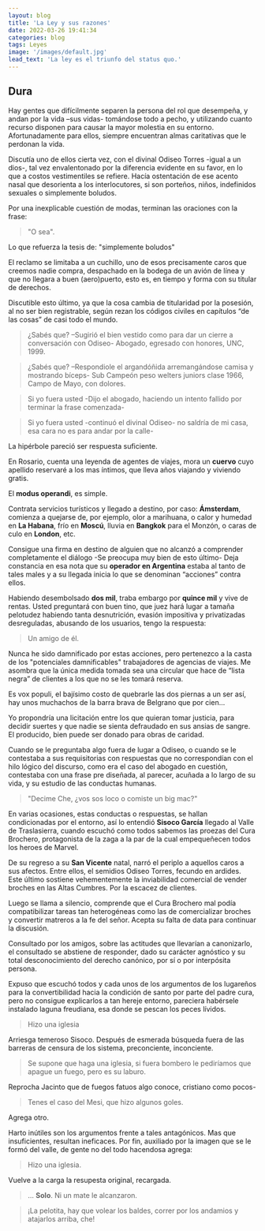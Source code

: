 ```yaml
---
layout: blog
title: 'La Ley y sus razones'
date: 2022-03-26 19:41:34
categories: blog
tags: Leyes
image: '/images/default.jpg'
lead_text: 'La ley es el triunfo del status quo.'
---
```


## Dura

Hay gentes que difícilmente separen la persona del rol que desempeña, y andan por la vida –sus vidas- tomándose todo a pecho, y utilizando cuanto recurso disponen para causar la mayor molestia en su entorno. Afortunadamente para ellos, siempre encuentran almas caritativas que le perdonan la vida. 

Discutía uno de ellos cierta vez, con el divinal Odiseo Torres -igual a un dios-, tal vez envalentonado por la diferencia evidente en su favor, en lo que a costos vestimentiles se refiere.  Hacía ostentación de ese acento nasal que desorienta a los interlocutores, si son porteños, niños, indefinidos sexuales o simplemente boludos.

Por una inexplicable cuestión de modas, terminan las oraciones con la frase:

> "O sea".

Lo que refuerza la tesis de: "simplemente boludos"

El reclamo se limitaba a un cuchillo, uno de esos precisamente caros que creemos nadie compra, despachado en la bodega de un avión de línea y que no llegara a buen (aero)puerto, esto es, en tiempo y forma con su titular de derechos. 

Discutible esto último, ya que la cosa cambia de titularidad por la posesión, al no ser bien registrable, según rezan los códigos civiles en capítulos “de las cosas” de casi todo el mundo.

> ¿Sabés que? –Sugirió el bien vestido como para dar un cierre a conversación con Odiseo- Abogado, egresado con honores, UNC, 1999.

> ¿Sabés que? –Respondiole el argandóñida arremangándose camisa y mostrando bíceps- Sub Campeón peso welters juniors clase 1966, Campo de Mayo, con dolores.

> Si yo fuera usted -Dijo el abogado, haciendo un intento fallido por terminar la frase comenzada-

> Si yo fuera usted -continuó el divinal Odiseo- no saldría de mi casa, esa cara no es para andar por la calle-

La hipérbole pareció ser respuesta suficiente.

En Rosario, cuenta una leyenda de agentes de viajes, mora un **cuervo** cuyo apellido reservaré a los mas íntimos, que lleva años viajando y viviendo gratis. 

El **modus operandi**, es simple.

Contrata servicios turísticos y llegado a destino, por caso: **Ámsterdam**, comienza a quejarse de, por ejemplo, olor a marihuana, o calor y humedad en **La Habana**, frío en **Moscú**, lluvia en **Bangkok** para el Monzón, o caras de culo en **London**, etc.

Consigue una firma en destino de alguien que no alcanzó a comprender completamente el diálogo -Se preocupa muy bien de esto último-  Deja constancia en esa nota que su **operador en Argentina** estaba al tanto de tales males y a su llegada inicia lo que se denominan “acciones” contra ellos.

Habiendo desembolsado **dos mil**, traba embargo por **quince mil** y vive de rentas.  Usted preguntará con buen tino, que juez hará lugar a tamaña pelotudez habiendo tanta desnutrición, evasión impositiva y privatizadas desreguladas, abusando de los usuarios, tengo la respuesta: 

> Un amigo de él.

Nunca he sido damnificado por estas acciones, pero pertenezco a la casta de los "potenciales damnificables" trabajadores de agencias de viajes.  Me asombra que la única medida tomada sea una circular que hace de “lista negra” de clientes a los que no se les tomará reserva.

Es vox populi, el bajísimo costo de quebrarle las dos piernas a un ser así, hay unos muchachos de la barra brava de Belgrano que por cien...

Yo propondría una licitación entre los que quieran tomar justicia, para decidir suertes y que nadie se sienta defraudado en sus ansias de sangre.  El producido, bien puede ser donado para obras de caridad.

Cuando se le preguntaba algo fuera de lugar a Odiseo, o cuando se le contestaba a sus requisitorias con respuestas que no correspondían con el hilo lógico del discurso, como era el caso del abogado en cuestión, contestaba con una frase pre diseñada, al parecer, acuñada a lo largo de su vida, y su estudio de las conductas humanas.

> "Decime Che, ¿vos sos loco o comiste un big mac?"

En varias ocasiones, estas conductas o respuestas, se hallan condicionadas por el entorno, así lo entendió **Sisoco García** llegado al Valle de Traslasierra, cuando escuchó como todos sabemos las proezas del Cura Brochero, protagonista de la zaga a la par de la cual empequeñecen todos los heroes de Marvel. 

De su regreso a su **San Vicente** natal, narró el periplo a aquellos caros a sus afectos.  Entre ellos, el semidios Odiseo Torres, fecundo en ardides.  Este último sostiene vehementemente la inviabilidad comercial de vender broches en las Altas Cumbres. Por la escacez de clientes.

Luego se llama a silencio, comprende que el Cura Brochero mal podía compatibilizar tareas tan heterogéneas como las de comercializar broches y convertir matreros a la fe del señor. Acepta su falta de data para continuar la discusión.

Consultado por los amigos, sobre las actitudes que llevarían a canonizarlo, el consultado se abstiene de responder, dado su carácter agnóstico y su total desconocimiento del derecho canónico, por sí o por interpósita persona.

Expuso que escuchó todos y cada unos de los argumentos de los lugareños para la convertibilidad hacia la condición de santo por parte del padre cura, pero no consigue explicarlos a tan hereje entorno, pareciera habérsele instalado laguna freudiana, esa donde se pescan los peces lívidos.

> Hizo una iglesia 

Arriesga temeroso Sisoco.  Después de esmerada búsqueda fuera de las barreras de censura de los sistema, preconciente, inconciente.

> Se supone que haga una iglesia, si fuera bombero le pediríamos que apague un fuego, pero es su laburo.

Reprocha Jacinto que de fuegos fatuos algo conoce, cristiano como pocos- 

> Tenes el caso del Mesi, que hizo algunos goles.

Agrega otro.

Harto inútiles son los argumentos frente a tales antagónicos. Mas que insuficientes, resultan ineficaces. Por fin, auxiliado por la imagen que se le formó del valle, de gente no del todo hacendosa agrega:

> Hizo una iglesia.

Vuelve a la carga la resupesta original, recargada.

>... **Solo**. Ni un mate le alcanzaron.

> ¡La pelotita, hay que volear los baldes, correr por los andamios y atajarlos arriba, che!

